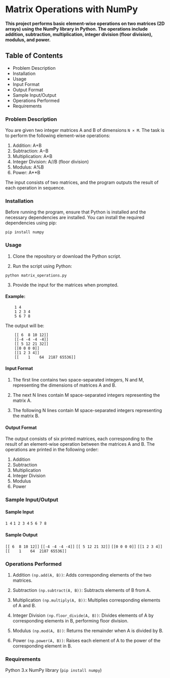 # Matrix Operations with NumPy

**This project performs basic element-wise operations on two matrices (2D arrays) using the NumPy library in Python. The operations include addition, subtraction, multiplication, integer division (floor division), modulus, and power.**

## Table of Contents

- Problem Description
- Installation
- Usage
- Input Format
- Output Format
- Sample Input/Output
- Operations Performed
- Requirements


### Problem Description

You are given two integer matrices A and B of dimensions `N × M`. The task is to perform the following element-wise operations:

1. Addition: A+B
2. Subtraction: A−B
3. Multiplication: A×B
4. Integer Division: A//B (floor division)
5. Modulus: A%B
6. Power: A**B
 
The input consists of two matrices, and the program outputs the result of each operation in sequence.

### Installation

Before running the program, ensure that Python is installed and the necessary dependencies are installed. You can install the required dependencies using pip:

`pip install numpy`

### Usage

1. Clone the repository or download the Python script.

2. Run the script using Python:

`python matrix_operations.py`

3. Provide the input for the matrices when prompted.

#### Example:

````
    1 4
    1 2 3 4
    5 6 7 8
````    
The output will be:

````
    [[ 6  8 10 12]]
    [[-4 -4 -4 -4]]
    [[ 5 12 21 32]]
    [[0 0 0 0]]
    [[1 2 3 4]]
    [[    1    64  2187 65536]]
````

#### Input Format

1. The first line contains two space-separated integers, N and M, representing the dimensions of matrices A and B.

2. The next N lines contain M space-separated integers representing the matrix A.

3. The following N lines contain M space-separated integers representing the matrix B.

#### Output Format

The output consists of six printed matrices, each corresponding to the result of an element-wise operation between the matrices A and B.
The operations are printed in the following order:

1. Addition
2. Subtraction
3. Multiplication
4. Integer Division
5. Modulus
6. Power


### Sample Input/Output

#### Sample Input

`1 4`
`1 2 3 4`
`5 6 7 8`

#### Sample Output

`[[ 6  8 10 12]]`
`[[-4 -4 -4 -4]]`
`[[ 5 12 21 32]]`
`[[0 0 0 0]]`
`[[1 2 3 4]]`
`[[    1    64  2187 65536]]`

### Operations Performed

1. Addition `(np.add(A, B))`: Adds corresponding elements of the two matrices.

2. Subtraction `(np.subtract(A, B))`: Subtracts elements of B from A.

3. Multiplication `(np.multiply(A, B))`: Multiplies corresponding elements of A and B.

4. Integer Division `(np.floor_divide(A, B))`: Divides elements of A by corresponding elements in B, performing floor division.

5. Modulus `(np.mod(A, B))`: Returns the remainder when A is divided by B.

6. Power `(np.power(A, B))`: Raises each element of 
A to the power of the corresponding element in B.

### Requirements

Python 3.x
NumPy library (`pip install numpy`)
